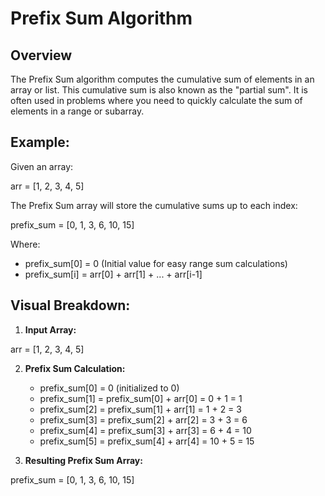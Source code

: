 # Prefix Sum Algorithm

## Overview
The Prefix Sum algorithm computes the cumulative sum of elements in an array or list. This cumulative sum is also known as the "partial sum". It is often used in problems where you need to quickly calculate the sum of elements in a range or subarray.

## Example:
Given an array:

arr = [1, 2, 3, 4, 5]

The Prefix Sum array will store the cumulative sums up to each index:

prefix_sum = [0, 1, 3, 6, 10, 15]

Where:
- prefix_sum[0] = 0 (Initial value for easy range sum calculations)
- prefix_sum[i] = arr[0] + arr[1] + ... + arr[i-1]

## Visual Breakdown:

1. **Input Array:**

arr = [1, 2, 3, 4, 5]

2. **Prefix Sum Calculation:**
    - prefix_sum[0] = 0 (initialized to 0)
    - prefix_sum[1] = prefix_sum[0] + arr[0] = 0 + 1 = 1
    - prefix_sum[2] = prefix_sum[1] + arr[1] = 1 + 2 = 3
    - prefix_sum[3] = prefix_sum[2] + arr[2] = 3 + 3 = 6
    - prefix_sum[4] = prefix_sum[3] + arr[3] = 6 + 4 = 10
    - prefix_sum[5] = prefix_sum[4] + arr[4] = 10 + 5 = 15

3. **Resulting Prefix Sum Array:**

prefix_sum = [0, 1, 3, 6, 10, 15]
